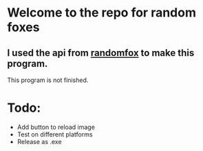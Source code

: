 # Welcome to the repo for random foxes
## I used the api from [randomfox](https://randomfox.ca/) to make this program.
This program is not finished.

# Todo:
- Add button to reload image
- Test on different platforms
- Release as .exe
